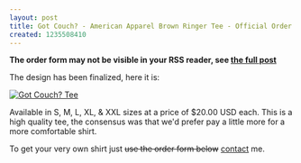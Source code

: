 ```yaml
--- 
layout: post
title: Got Couch? - American Apparel Brown Ringer Tee - Official Order Form
created: 1235508410
---
```

<strong>The order form may not be visible in your RSS reader, see <a href="/post/2009/february/24/got_couch_american_apparel_brown_ringer_tee_official_order_form">the full post</a></strong>

The design has been finalized, here it is:

<a href="http://flickr.com/photos/johndbritton/3306679125"><img src="http://farm4.static.flickr.com/3646/3306679125_7091ac6be4.jpg?v=0" alt="Got Couch? Tee" /></a>

Available in S, M, L, XL, & XXL sizes at a price of $20.00 USD each. This is a high quality tee, the consensus was that we'd prefer pay a little more for a more comfortable shirt.

To get your very own shirt just <strike>use the order form below</strike> <a href="/contact">contact</a> me.
